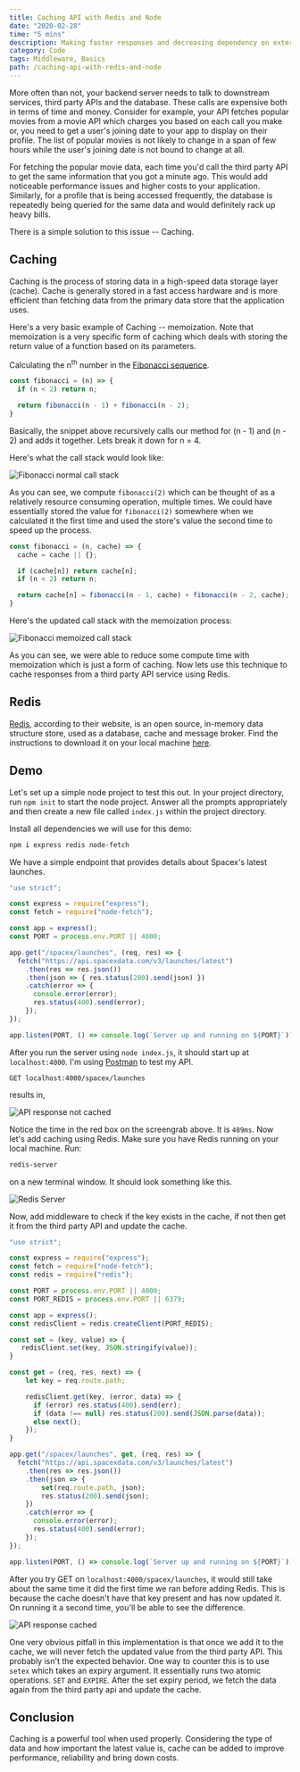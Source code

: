 ```yaml
---
title: Caching API with Redis and Node
date: "2020-02-28"
time: "5 mins"
description: Making faster responses and decreasing dependency on external APIs.
category: Code
tags: Middleware, Basics
path: /caching-api-with-redis-and-node
---
```


More often than not, your backend server needs to talk to downstream services, third party APIs and the database. These calls are expensive both in terms of time and money. Consider for example, your API fetches popular movies from a movie API which charges you based on each call you make or, you need to get a user's joining date to your app to display on their profile. The list of popular movies is not likely to change in a span of few hours while the user's joining date is not bound to change at all.

For fetching the popular movie data, each time you'd call the third party API to get the same information that you got a minute ago. This would add noticeable performance issues and higher costs to your application. Similarly, for a profile that is being accessed frequently, the database is repeatedly being queried for the same data and would definitely rack up heavy bills.

There is a simple solution to this issue -- Caching.

## Caching

Caching is the process of storing data in a high-speed data storage layer (cache). Cache is generally stored in a fast access hardware and is more efficient than fetching data from the primary data store that the application uses.

Here's a very basic example of Caching -- memoization. Note that memoization is a very specific form of caching which deals with storing the return value of a function based on its parameters.

Calculating the n<sup>th</sup> number in the [Fibonacci sequence](https://en.wikipedia.org/wiki/Fibonacci_number).

```js
const fibonacci = (n) => {
  if (n < 2) return n;

  return fibonacci(n - 1) + fibonacci(n - 2);
}
```

Basically, the snippet above recursively calls our method for (n - 1) and (n - 2) and adds it together. Lets break it down for n = 4.

Here's what the call stack would look like:

![Fibonacci normal call stack](../images/2020-02-28-caching-api-with-redis-and-node/fibonacci_normal_call_stack.png)

As you can see, we compute `fibonacci(2)` which can be thought of as a relatively resource consuming operation, multiple times. We could have essentially stored the value for `fibonacci(2)` somewhere when we calculated it the first time and used the store's value the second time to speed up the process.

```js
const fibonacci = (n, cache) => {
  cache = cache || {};

  if (cache[n]) return cache[n];
  if (n < 2) return n;

  return cache[n] = fibonacci(n - 1, cache) + fibonacci(n - 2, cache);
}
```

Here's the updated call stack with the memoization process:

![Fibonacci memoized call stack](../images/2020-02-28-caching-api-with-redis-and-node/fibonacci_memoized_call_stack.png)

As you can see, we were able to reduce some compute time with memoization which is just a form of caching. Now lets use this technique to cache responses from a third party API service using Redis.

## Redis

[Redis](https://redis.io/), according to their website, is an open source, in-memory data structure store, used as a database, cache and message broker. Find the instructions to download it on your local machine [here](https://redis.io/download).

## Demo

Let's set up a simple node project to test this out. In your project directory,
run `npm init` to start the node project. Answer all the prompts appropriately and then create a new file called `index.js` within the project directory.

Install all dependencies we will use for this demo:

```bash
npm i express redis node-fetch
```

We have a simple endpoint that provides details about Spacex's latest launches.

```js
"use strict";

const express = require("express");  
const fetch = require("node-fetch");

const app = express();
const PORT = process.env.PORT || 4000;

app.get("/spacex/launches", (req, res) => {  
  fetch("https://api.spacexdata.com/v3/launches/latest")
    .then(res => res.json())
    .then(json => { res.status(200).send(json) })
    .catch(error => {
      console.error(error);
      res.status(400).send(error);
    });
});

app.listen(PORT, () => console.log(`Server up and running on ${PORT}`));
```

After you run the server using `node index.js`, it should start up at `localhost:4000`.
I'm using [Postman](https://www.postman.com/) to test my API.

    GET localhost:4000/spacex/launches

results in,

![API response not cached](../images/2020-02-28-caching-api-with-redis-and-node/without_cache.png)

Notice the time in the red box on the screengrab above. It is `489ms`. Now let's add caching using Redis. Make sure you have Redis running on your local machine. Run:

```bash
redis-server
```

on a new terminal window. It should look something like this.

![Redis Server](../images/2020-02-28-caching-api-with-redis-and-node/redis_server.png)

Now, add middleware to check if the key exists in the cache, if not then get it from the third party API and update the cache.

```js
"use strict";

const express = require("express");  
const fetch = require("node-fetch");
const redis = require("redis");

const PORT = process.env.PORT || 4000;
const PORT_REDIS = process.env.PORT || 6379;

const app = express();
const redisClient = redis.createClient(PORT_REDIS);

const set = (key, value) => {
   redisClient.set(key, JSON.stringify(value));
}

const get = (req, res, next) => {
	let key = req.route.path;

    redisClient.get(key, (error, data) => {
      if (error) res.status(400).send(err);
      if (data !== null) res.status(200).send(JSON.parse(data));
      else next();
 	});
}

app.get("/spacex/launches", get, (req, res) => {
  fetch("https://api.spacexdata.com/v3/launches/latest")
    .then(res => res.json())
    .then(json => {
    	set(req.route.path, json);
    	res.status(200).send(json);
    })
    .catch(error => {
      console.error(error);
      res.status(400).send(error);
    });
});

app.listen(PORT, () => console.log(`Server up and running on ${PORT}`));
```

After you try GET on `localhost:4000/spacex/launches`, it would still take about the same time it did the first time we ran before adding Redis. This is because the cache doesn't have that key present and has now updated it. On running it a second time, you'll be able to see the difference.

![API response cached](../images/2020-02-28-caching-api-with-redis-and-node/with_cache.png)

One very obvious pitfall in this implementation is that once we add it to the cache, we will never fetch the updated value from the third party API. This probably isn't the expected behavior. One way to counter this is to use `setex` which takes an expiry argument. It essentially runs two atomic operations. `SET` and `EXPIRE`. After the set expiry period, we fetch the data again from the third party api and update the cache.

## Conclusion

Caching is a powerful tool when used properly. Considering the type of data and how important the latest value is, cache can be added to improve performance, reliability and bring down costs.
